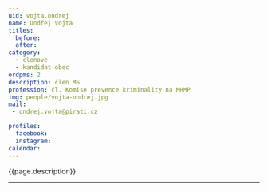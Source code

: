```yaml
---
uid: vojta.ondrej
name: Ondřej Vojta
titles:
  before: 
  after:
category:
  - clenove
  - kandidat-obec 
ordpms: 2
description: člen MS
profession: čl. Komise prevence kriminality na MHMP
img: people/vojta-ondrej.jpg
mail:
 - ondrej.vojta@pirati.cz

profiles:
  facebook: 
  instagram: 
calendar: 
---
```


{{page.description}}



---

